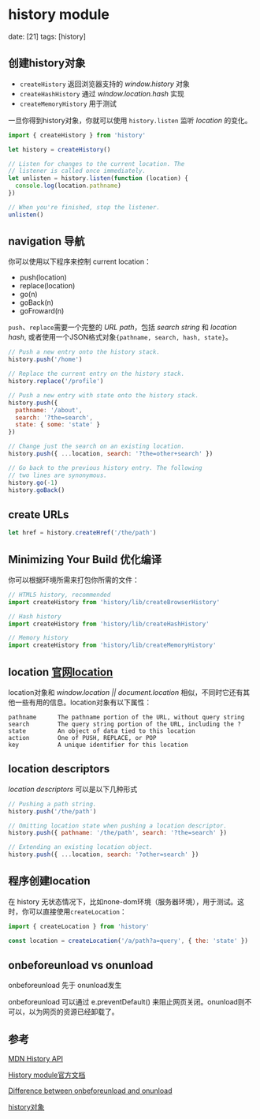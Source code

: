 # history module
date: [21]
tags: [history]


## 创建history对象
- `createHistory` 返回浏览器支持的 *window.history* 对象
- `createHashHistory` 通过 *window.location.hash* 实现
- `createMemoryHistory` 用于测试

一旦你得到history对象，你就可以使用 `history.listen` 监听 *location* 的变化。

```javascript
import { createHistory } from 'history'

let history = createHistory()

// Listen for changes to the current location. The
// listener is called once immediately.
let unlisten = history.listen(function (location) {
  console.log(location.pathname)
})

// When you're finished, stop the listener.
unlisten()
```
## navigation 导航
你可以使用以下程序来控制 current location：
- push(location)
- replace(location)
- go(n)
- goBack(n)
- goFroward(n)

`push`、`replace`需要一个完整的 *URL path*，包括 *search string* 和 *location hash*,
或者使用一个JSON格式对象`{pathname, search, hash, state}`。

```javascript
// Push a new entry onto the history stack.
history.push('/home')

// Replace the current entry on the history stack.
history.replace('/profile')

// Push a new entry with state onto the history stack.
history.push({
  pathname: '/about',
  search: '?the=search',
  state: { some: 'state' }
})

// Change just the search on an existing location.
history.push({ ...location, search: '?the=other+search' })

// Go back to the previous history entry. The following
// two lines are synonymous.
history.go(-1)
history.goBack()
```
## create URLs

```javascript
let href = history.createHref('/the/path')
```
## Minimizing Your Build 优化编译
你可以根据环境所需来打包你所需的文件：
```javascript
// HTML5 history, recommended
import createHistory from 'history/lib/createBrowserHistory'

// Hash history
import createHistory from 'history/lib/createHashHistory'

// Memory history
import createHistory from 'history/lib/createMemoryHistory'
```
## location [官网location](https://github.com/rackt/history/blob/master/docs/Location.md)

location对象和 *window.location || document.location* 相似，不同时它还有其他一些有用的信息。location对象有以下属性：

```
pathname      The pathname portion of the URL, without query string
search        The query string portion of the URL, including the ?
state         An object of data tied to this location
action        One of PUSH, REPLACE, or POP
key           A unique identifier for this location
```
## location descriptors
*location descriptors* 可以是以下几种形式
```javascript
// Pushing a path string.
history.push('/the/path')

// Omitting location state when pushing a location descriptor.
history.push({ pathname: '/the/path', search: '?the=search' })

// Extending an existing location object.
history.push({ ...location, search: '?other=search' })
```
## 程序创建location
在 history 无状态情况下，比如none-dom环境（服务器环境），用于测试。这时，你可以直接使用`createLocation`：
```javascript
import { createLocation } from 'history'

const location = createLocation('/a/path?a=query', { the: 'state' })
```

## onbeforeunload vs onunload

onbeforeunload 先于 onunload发生

onbeforeunload 可以通过 e.preventDefault() 来阻止网页关闭。onunload则不可以，以为网页的资源已经卸载了。

## 参考
[MDN History API][1]

[History module官方文档][2]

[Difference between onbeforeunload and onunload][3]

[history对象][4]

[1]:https://developer.mozilla.org/en-US/docs/Web/API/History_API "MDN History API"
[2]:https://github.com/mjackson/history/tree/master/docs "History module官方文档"
[3]:http://stackoverflow.com/questions/6895564/difference-between-onbeforeunload-and-onunload "Difference between onbeforeunload and onunload"
[4]:http://javascript.ruanyifeng.com/bom/history.html "history对象"
